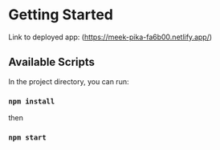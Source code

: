 # Getting Started

Link to deployed app: (https://meek-pika-fa6b00.netlify.app/)

## Available Scripts

In the project directory, you can run:
### `npm install`

then 

### `npm start`




